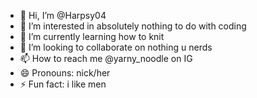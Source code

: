 - 👋 Hi, I’m @Harpsy04
- 👀 I’m interested in absolutely nothing to do with coding
- 🌱 I’m currently learning how to knit
- 💞️ I’m looking to collaborate on nothing u nerds
- 📫 How to reach me @yarny_noodle on IG 
- 😄 Pronouns: nick/her
- ⚡ Fun fact: i like men

<!---
Harpsy04/Harpsy04 is a ✨ special ✨ repository because its `README.md` (this file) appears on your GitHub profile.
You can click the Preview link to take a look at your changes.
--->
